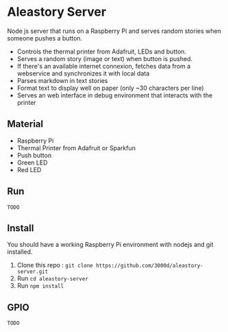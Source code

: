 # Aleastory Server

Node js server that runs on a Raspberry Pi and serves random stories when someone pushes a button.

* Controls the thermal printer from Adafruit, LEDs and button.
* Serves a random story (image or text) when button is pushed.
* If there's an available internet connexion, fetches data from a webservice and synchronizes it with local data
* Parses markdown in text stories
* Format text to display well on paper (only ~30 characters per line)
* Serves an web interface in debug environment that interacts with the printer

## Material

* Raspberry Pi
* Thermal Printer from Adafruit or Sparkfun
* Push button
* Green LED
* Red LED

## Run

`TODO`

## Install

You should have a working Raspberry Pi environment with nodejs and git installed.

1. Clone this repo : `git clone https://github.com/3000d/aleastory-server.git`
1. Run `cd aleastory-server`
1. Run `npm install`

## GPIO

`TODO`
